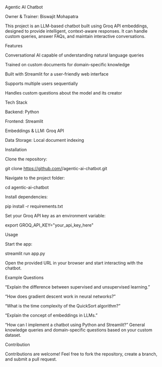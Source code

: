 Agentic AI Chatbot

Owner & Trainer: Biswajit Mohapatra

This project is an LLM-based chatbot built using Groq API embeddings, designed to provide intelligent, context-aware responses. It can handle custom queries, answer FAQs, and maintain interactive conversations.

Features

Conversational AI capable of understanding natural language queries

Trained on custom documents for domain-specific knowledge

Built with Streamlit for a user-friendly web interface

Supports multiple users sequentially

Handles custom questions about the model and its creator

Tech Stack

Backend: Python

Frontend: Streamlit

Embeddings & LLM: Groq API

Data Storage: Local document indexing

Installation

Clone the repository:

git clone https://github.com/<your-username>/agentic-ai-chatbot.git


Navigate to the project folder:

cd agentic-ai-chatbot


Install dependencies:

pip install -r requirements.txt


Set your Groq API key as an environment variable:

export GROQ_API_KEY="your_api_key_here"

Usage

Start the app:

streamlit run app.py


Open the provided URL in your browser and start interacting with the chatbot.

Example Questions

“Explain the difference between supervised and unsupervised learning.”

“How does gradient descent work in neural networks?”

“What is the time complexity of the QuickSort algorithm?”

“Explain the concept of embeddings in LLMs.”

“How can I implement a chatbot using Python and Streamlit?”
General knowledge queries and domain-specific questions based on your custom dataset.

Contribution

Contributions are welcome! Feel free to fork the repository, create a branch, and submit a pull request.
